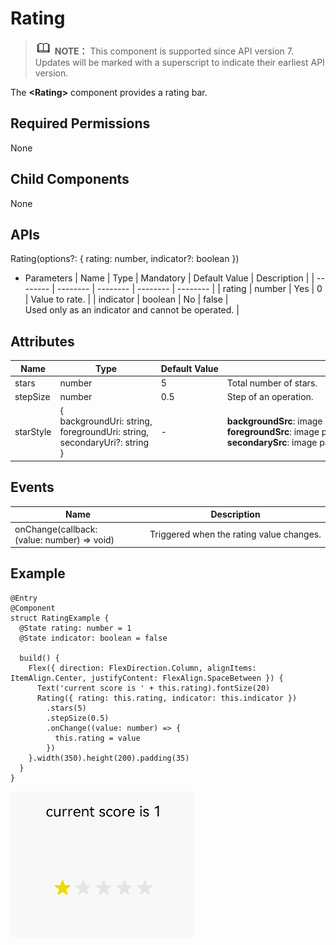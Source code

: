 # Rating


> ![icon-note.gif](public_sys-resources/icon-note.gif) **NOTE：**
> This component is supported since API version 7. Updates will be marked with a superscript to indicate their earliest API version.


The **&lt;Rating&gt;** component provides a rating bar.


## Required Permissions

None


## Child Components

None


## APIs

Rating(options?: { rating: number, indicator?: boolean })

- Parameters
    | Name | Type | Mandatory | Default&nbsp;Value | Description | 
  | -------- | -------- | -------- | -------- | -------- |
  | rating | number | Yes | 0 | Value&nbsp;to&nbsp;rate. | 
  | indicator | boolean | No | false | Used&nbsp;only&nbsp;as&nbsp;an&nbsp;indicator&nbsp;and&nbsp;cannot&nbsp;be&nbsp;operated. | 


## Attributes

  | Name | Type | Default&nbsp;Value | Description | 
| -------- | -------- | -------- | -------- |
| stars | number | 5 | Total&nbsp;number&nbsp;of&nbsp;stars. | 
| stepSize | number | 0.5 | Step&nbsp;of&nbsp;an&nbsp;operation. | 
| starStyle | {<br/>backgroundUri:&nbsp;string,<br/>foregroundUri:&nbsp;string,<br/>secondaryUri?:&nbsp;string<br/>} | - | **backgroundSrc**:&nbsp;image&nbsp;link&nbsp;of&nbsp;the&nbsp;unselected&nbsp;star.&nbsp;You&nbsp;can&nbsp;customize&nbsp;the&nbsp;image&nbsp;or&nbsp;use&nbsp;the&nbsp;default&nbsp;image.&nbsp;Only&nbsp;local&nbsp;images&nbsp;are&nbsp;supported.<br/>**foregroundSrc**:&nbsp;image&nbsp;path&nbsp;of&nbsp;the&nbsp;selected&nbsp;star.&nbsp;You&nbsp;can&nbsp;customize&nbsp;the&nbsp;image&nbsp;or&nbsp;use&nbsp;the&nbsp;default&nbsp;image.&nbsp;Only&nbsp;local&nbsp;images&nbsp;are&nbsp;supported.<br/>**secondarySrc**:&nbsp;image&nbsp;path&nbsp;of&nbsp;the&nbsp;partially&nbsp;selected&nbsp;star.&nbsp;You&nbsp;can&nbsp;customize&nbsp;the&nbsp;image&nbsp;or&nbsp;use&nbsp;the&nbsp;default&nbsp;image.&nbsp;Only&nbsp;local&nbsp;images&nbsp;are&nbsp;supported. | 


## Events

  | Name | Description | 
| -------- | -------- |
| onChange(callback:(value:&nbsp;number)&nbsp;=&gt;&nbsp;void) | Triggered&nbsp;when&nbsp;the&nbsp;rating&nbsp;value&nbsp;changes. | 


## Example


```
@Entry
@Component
struct RatingExample {
  @State rating: number = 1
  @State indicator: boolean = false

  build() {
    Flex({ direction: FlexDirection.Column, alignItems: ItemAlign.Center, justifyContent: FlexAlign.SpaceBetween }) {
      Text('current score is ' + this.rating).fontSize(20)
      Rating({ rating: this.rating, indicator: this.indicator })
        .stars(5)
        .stepSize(0.5)
        .onChange((value: number) => {
          this.rating = value
        })
    }.width(350).height(200).padding(35)
  }
}
```

![en-us_image_0000001257058423](figures/en-us_image_0000001257058423.gif)
